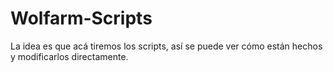 # Wolfarm-Scripts

La idea es que acá tiremos los scripts, así se puede ver cómo están hechos y modificarlos directamente.
